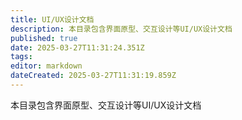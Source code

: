 ```yaml
---
title: UI/UX设计文档
description: 本目录包含界面原型、交互设计等UI/UX设计文档
published: true
date: 2025-03-27T11:31:24.351Z
tags: 
editor: markdown
dateCreated: 2025-03-27T11:31:19.859Z
---
```


本目录包含界面原型、交互设计等UI/UX设计文档